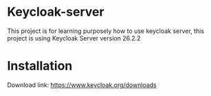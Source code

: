 # Keycloak-server

This project is for learning purposely how to use keycloak server, this project is using Keycloak Server version 26.2.2

# Installation

Download link: https://www.keycloak.org/downloads
